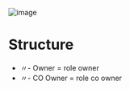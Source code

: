 ![image](https://github.com/osiic/atlantis-report/assets/96474947/b86828b2-7550-4016-82ab-dfe13822e89c)

# Structure
- 〃- Owner = role owner
- 〃- CO Owner = role co owner
